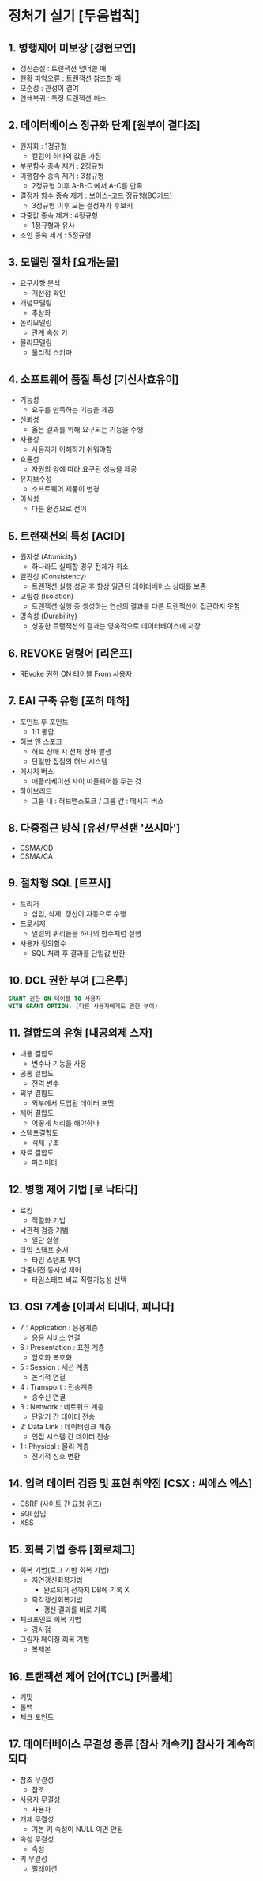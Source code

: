 # 정처기 실기 [두음법칙]

## 1. 병행제어 미보장 [갱현모연]

- 갱신손실 : 트랜잭션 덮어쓸 때
- 현황 파악오류 : 트랜잭션 참조할 때
- 모순성 : 관성이 결여
- 연쇄복귀 : 특정 트랜잭션 취소



## 2. 데이터베이스 정규화 단계 [원부이 결다조]

- 원자화 : 1정규형
  - 컬럼이 하나의 값을 가짐
- 부분함수 종속 제거 : 2정규형
- 이행함수 종속 제거 : 3정규형
  - 2정규형 이후 A-B-C 에서 A-C를 만족 
- 결정자 함수 종속 제거 : 보이스-코드 정규형(BC카드)
  - 3정규형 이후 모든 결정자가 후보키
- 다중값 종속 제거 : 4정규형
  - 1정규형과 유사
- 조인 종속 제거 : 5정규형



## 3. 모델링 절차 [요개논물]

- 요구사항 분석
  - 개선점 확인
- 개념모델링
  - 추상화
- 논리모델링
  - 관계 속성 키
- 물리모델링
  - 물리적 스키마



## 4. 소프트웨어 품질 특성 [기신사효유이]

- 기능성
  - 요구를 만족하는 기능을 제공
- 신뢰성
  - 옳은 결과를 위해 요구되는 기능을 수행
- 사용성
  - 사용자가 이해하기 쉬워야함
- 효율성
  - 자원의 양에 따라 요구된 성능을 제공
- 유지보수성
  - 소프트웨어 제품이 변경
- 이식성
  - 다른 환경으로 전이



## 5. 트랜잭션의 특성 [ACID]

- 원자성 (Atomicity)
  - 하나라도 실패할 경우 전체가 취소
- 일관성 (Consistency)
  - 트랜잭션 실행 성공 후 항상 일관된 데이터베이스 상태를 보존
- 고립성 (Isolation)
  - 트랜잭션 실행 중 생성하는 연산의 결과를 다른 트랜잭션이 접근하지 못함
- 영속성 (Durability)
  - 성공한 트랜잭션의 결과는 영속적으로 데이터베이스에 저장



## 6. REVOKE 명령어 [리온프]

- REvoke 권한 ON 테이블 From 사용자



## 7. EAI 구축 유형 [포허 메하]

- 포인트 투 포인트
  - 1:1 통합
- 허브 앤 스포크
  - 허브 장애 시 전체 장애 발생
  - 단일한 접점의 허브 시스템
- 메시지 버스
  - 애플리케이션 사이 미들웨어를 두는 것
- 하이브리드
  - 그룹 내 : 허브앤스포크 / 그룹 간 : 메시지 버스



## 8. 다중접근 방식 [유선/무선랜 '쓰시마']

- CSMA/CD
- CSMA/CA



## 9. 절차형 SQL [트프사]

- 트리거
  - 삽입, 삭제, 갱신이 자동으로 수행
- 프로시저
  - 일련의 쿼리들을 하나의 함수처럼 실행
- 사용자 정의함수
  - SQL 처리 후 결과를 단일값 반환



## 10. DCL 권한 부여 [그온투]

```sql
GRANT 권한 ON 테이블 TO 사용자
WITH GRANT OPTION; (다른 사용자에게도 권한 부여)
```



## 11. 결합도의 유형 [내공외제 스자]

- 내용 결합도
  - 변수나 기능을 사용
- 공통 결합도
  - 전역 변수
- 외부 결합도
  - 외부에서 도입된 데이터 포맷
- 제어 결합도
  - 어떻게 처리를 해야하나
- 스탬프결합도
  - 객체 구조
- 자료 결합도
  - 파라미터



## 12. 병행 제어 기법 [로 낙타다]

- 로킹
  - 직렬화 기법
- 낙관적 검증 기법
  - 일단 실행
- 타임 스탬프 순서
  - 타임 스탬프 부여
- 다중버전 동시성 제어
  - 타임스태프 비교 직렬가능성 선택



## 13. OSI 7계층 [아파서 티내다, 피나다]

- 7 : Application : 응용계층
  - 응용 서비스 연결
- 6 : Presentation : 표현 계층
  - 암호화 복호화
- 5 : Session : 세션 계층
  - 논리적 연결
- 4 : Transport : 전송계층
  - 송수신 연결
- 3 : Network : 네트워크 계층
  - 단말기 간 데이터 전송
- 2: Data Link : 데이터링크 계층
  - 인접 시스템 간 데이터 전송
- 1 : Physical : 물리 계층
  - 전기적 신호 변환



## 14. 입력 데이터 검증 및 표현 취약점 [CSX : 씨에스 엑스]

- CSRF (사이트 간 요청 위조)
- SQl 삽입
- XSS



## 15. 회복 기법 종류 [회로체그]

 - 회복 기법(로그 기반 회복 기법)
    - 지연갱신회복기법
      	- 완료되기 전까지 DB에 기록 X
    - 즉각갱신회복기법
      	- 갱신 결과를 바로 기록
 - 체크포인트 회복 기법
   	- 검사점
 - 그림자 페이징 회복 기법
    - 복제본



## 16. 트랜잭션 제어 언어(TCL) [커롤체]

- 커밋
- 롤백
- 체크 포인트

## 17. 데이터베이스 무결성 종류 [참사 개속키] 참사가 계속히 되다

- 참조 무결성
  - 참조
- 사용자 무결성
  - 사용자
- 개체 무결성
  - 기본 키 속성이 NULL 이면 안됨
- 속성 무결성
  - 속성
- 키 무결성
  - 릴레이션

